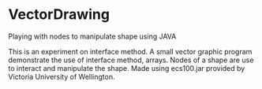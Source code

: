 # VectorDrawing
Playing with nodes to manipulate shape using JAVA

This is an experiment on interface method.
A small vector graphic program demonstrate the use of interface method, arrays.
Nodes of a shape are use to interact and manipulate the shape.
Made using ecs100.jar provided by Victoria University of Wellington.

